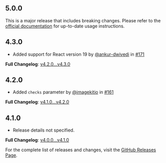 ## 5.0.0

This is a major release that includes breaking changes. Please refer to the [official documentation](https://imagekit.io/docs/integration/react) for up-to-date usage instructions.

## 4.3.0

- Added support for React version 19 by [@ankur-dwivedi](https://github.com/ankur-dwivedi) in [#171](https://github.com/imagekit-developer/imagekit-react/pull/171)

**Full Changelog**: [v4.2.0...v4.3.0](https://github.com/imagekit-developer/imagekit-react/compare/4.2.0...4.3.0)

## 4.2.0

- Added `checks` parameter by [@imagekitio](https://github.com/imagekitio) in [#161](https://github.com/imagekit-developer/imagekit-react/pull/161)

**Full Changelog**: [v4.1.0...v4.2.0](https://github.com/imagekit-developer/imagekit-react/compare/4.1.0...4.2.0)

## 4.1.0

- Release details not specified.

**Full Changelog**: [v4.0.0...v4.1.0](https://github.com/imagekit-developer/imagekit-react/compare/4.0.0...4.1.0)

For the complete list of releases and changes, visit the [GitHub Releases Page](https://github.com/imagekit-developer/imagekit-react/releases).
